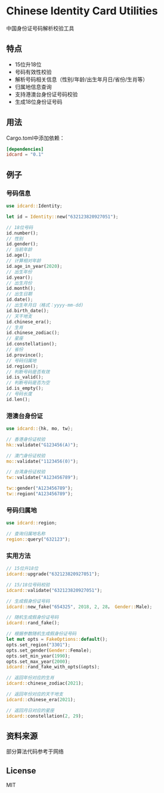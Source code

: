 # Chinese Identity Card Utilities

中国身份证号码解析校验工具

## 特点

- 15位升18位
- 号码有效性校验
- 解析号码相关信息（性别/年龄/出生年月日/省份/生肖等）
- 归属地信息查询
- 支持港澳台身份证号码校验
- 生成18位身份证号码

## 用法

Cargo.toml中添加依赖：

```toml
[dependencies]
idcard = "0.1"

```

## 例子

### 号码信息

```rust
use idcard::Identity;

let id = Identity::new("632123820927051");

// 18位号码
id.number();
// 性别
id.gender();
// 当前年龄 
id.age(); 
// 计算相对年龄 
id.age_in_year(2020); 
// 出生年份
id.year(); 
// 出生月份
id.month();
// 出生日期 
id.date(); 
// 出生年月日（格式：yyyy-mm-dd)
id.birth_date(); 
// 天干地支
id.chinese_era(); 
// 生肖
id.chinese_zodiac(); 
// 星座
id.constellation(); 
// 省份
id.province(); 
// 号码归属地
id.region(); 
// 判断号码是否有效
id.is_valid();
// 判断号码是否为空
id.is_empty();
// 号码长度
id.len(); 

```

### 港澳台身份证

```rust
use idcard::{hk, mo, tw};

// 香港身份证校验
hk::validate("G123456(A)");

// 澳门身份证校验
mo::validate("1123456(0)");

// 台湾身份证校验
tw::validate("A123456789");

tw::gender("A123456789");
tw::region("A123456789");

```

### 号码归属地

```rust
use idcard::region;

// 查询归属地名称
region::query("632123");

```

### 实用方法

```rust
// 15位升18位
idcard::upgrade("632123820927051");

// 15/18位号码校验
idcard::validate("632123820927051");

// 生成假身份证号码
idcard::new_fake("654325", 2018, 2, 28， Gender::Male);

// 随机生成假身份证号码
idcard::rand_fake();

// 根据参数随机生成假身份证号码
let mut opts = FakeOptions::default();
opts.set_region("3301");
opts.set_gender(Gender::Female);
opts.set_min_year(1990);
opts.set_max_year(2000);
idcard::rand_fake_with_opts(&opts);

// 返回年份对应的生肖
idcard::chinese_zodiac(2021);

// 返回年份对应的天干地支
idcard::chinese_era(2021);

// 返回月日对应的星座
idcard::constellation(2, 29);

```

## 资料来源

部分算法代码参考于网络

## License

MIT
